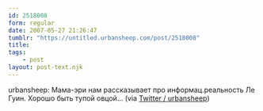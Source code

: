 ```yaml
---
id: 2518008
form: regular
date: 2007-05-27 21:26:47
tumblr: "https://untitled.urbansheep.com/post/2518008"
title:
tags:
    - post
layout: post-text.njk
---
```


<p>urbansheep: Мама-эри нам рассказывает про информац.реальность Ле Гуин. Хорошо быть тупой овцой&hellip; (via <a href="http://twitter.com/urbansheep/statuses/80631512">Twitter / urbansheep</a>)</p>

